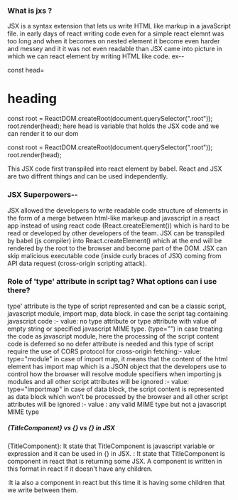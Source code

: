  ### What is jxs ?
   JSX is a syntax extension that lets us write HTML like markup in a javaScript file. in early days of react writing code even for a simple react elemnt was too long and when it becomes on nested element it become even harder and messey and it it was not even readable than JSX came into picture in which we can react element by writing HTML like code. ex--

const head=<h1>heading</h1>


const root = ReactDOM.createRoot(document.querySelector(".root"));
root.render(head);
here head is variable that holds the JSX code and we can render it to our dom

const root = ReactDOM.createRoot(document.querySelector(".root")); root.render(head);

This JSX code first transpiled into react element by babel. React and JSX are two diffrent things and can be used independently.

  ### JSX Superpowers--

JSX allowed the developers to write readable code structure of elements in the form of a merge between html-like markeup and javascript in a react app instead of using react code (React.createElement()) which is hard to be read or developed by other developers of the team.
JSX can be transpiled by babel (js compiler) into React.createElement() which at the end will be rendered by the root to the browser and become part of the DOM.
JSX can skip malicious executable code (inside curly braces of JSX) coming from API data request (cross-origin scripting attack).

### Role of 'type' attribute in script tag? What options can i use there?

type' attribute is the type of script represented and can be a classic script, javascript module, import map, data block.
in case the script tag containing javascript code :-
value: no type attribute or type attribute with value of empty string or specified javascript MIME type. (type="")
in case treating the code as javascript module, here the processing of the script content code is deferred so no defer attribute is needed and this type of script require the use of CORS protocol for cross-origin fetching:-
value: type="module"
in case of import map, it means that the content of the html element has import map which is a JSON object that the developers use to control how the browser will resolve module specifiers when importing js modules and all other script attributes will be ignored :-
value: type="importmap"
in case of data block, the script content is represented as data block which won't be processed by the browser and all other script attributes will be ignored :-
value : any valid MIME type but not a javascript MIME type


##### {TitleComponent} vs {<TitleComponent/>} vs {<TitleComponent></TitleComponent>} in JSX

{TitleComponent}: It state that TitleComponent is javascript variable or expression and it can be used in {} in JSX. <TitleComponent/>: It state that TitleComponent is component in react that is returning some JSX. A component is written in this format in react if it doesn't have any children.

<TitleComponent><TitleComponent/>:It ia also a component in react but this time it is having some children that we write between them.

<TitleComponent>
<ChildComponent1/>
<ChildComponent2/>
<TitleComponent/> 
